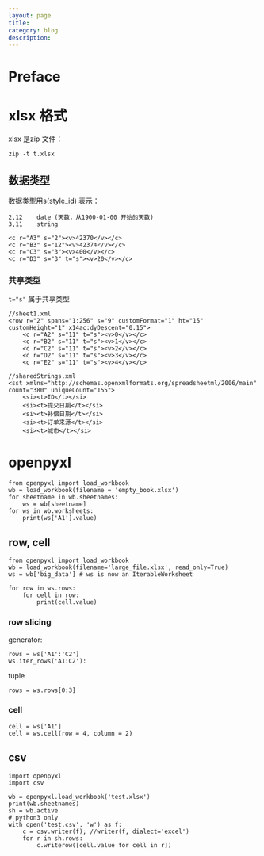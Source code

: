 ```yaml
---
layout: page
title:
category: blog
description:
---
```

# Preface

# xlsx 格式
xlsx 是zip 文件：

	zip -t t.xlsx

## 数据类型
数据类型用s(style_id) 表示：

	2,12	date (天数，从1900-01-00 开始的天数)
	3,11	string

	<c r="A3" s="2"><v>42370</v></c>
	<c r="B3" s="12"><v>42374</v></c>
	<c r="C3" s="3"><v>400</v></c>
	<c r="D3" s="3" t="s"><v>20</v></c>

### 共享类型
`t="s"` 属于共享类型

	//sheet1.xml
	<row r="2" spans="1:256" s="9" customFormat="1" ht="15" customHeight="1" x14ac:dyDescent="0.15">
		<c r="A2" s="11" t="s"><v>0</v></c>
		<c r="B2" s="11" t="s"><v>1</v></c>
		<c r="C2" s="11" t="s"><v>2</v></c>
		<c r="D2" s="11" t="s"><v>3</v></c>
		<c r="E2" s="11" t="s"><v>4</v></c>

	//sharedStrings.xml
	<sst xmlns="http://schemas.openxmlformats.org/spreadsheetml/2006/main" count="380" uniqueCount="155">
		<si><t>ID</t></si>
		<si><t>提交日期</t></si>
		<si><t>补偿日期</t></si>
		<si><t>订单来源</t></si>
		<si><t>城市</t></si>

# openpyxl

	from openpyxl import load_workbook
	wb = load_workbook(filename = 'empty_book.xlsx')
	for sheetname in wb.sheetnames:
		ws = wb[sheetname]
	for ws in wb.worksheets:
		print(ws['A1'].value)

## row, cell

	from openpyxl import load_workbook
	wb = load_workbook(filename='large_file.xlsx', read_only=True)
	ws = wb['big_data'] # ws is now an IterableWorksheet

	for row in ws.rows:
		for cell in row:
			print(cell.value)

### row slicing
generator:

	rows = ws['A1':'C2']
	ws.iter_rows('A1:C2'):

tuple

	rows = ws.rows[0:3]

### cell

	cell = ws['A1']
	cell = ws.cell(row = 4, column = 2)

## csv

	import openpyxl
	import csv

	wb = openpyxl.load_workbook('test.xlsx')
	print(wb.sheetnames)
	sh = wb.active
	# python3 only
	with open('test.csv', 'w') as f:
		c = csv.writer(f); //writer(f, dialect='excel')
		for r in sh.rows:
			c.writerow([cell.value for cell in r])
